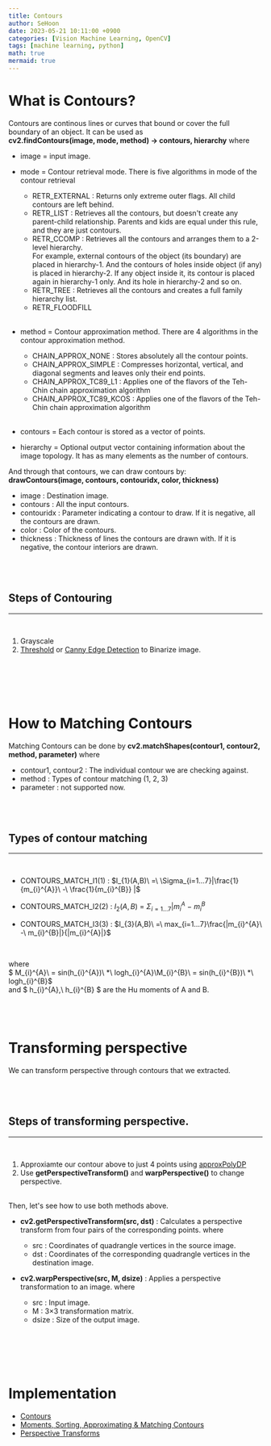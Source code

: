 ```yaml
---
title: Contours
author: SeHoon
date: 2023-05-21 10:11:00 +0900
categories: [Vision Machine Learning, OpenCV]
tags: [machine learning, python]
math: true
mermaid: true
---
```


# What is Contours?
Contours are continous lines or curves that bound or cover the full boundary of an object. It can be used as<br>
**cv2.findContours(image, mode, method) -> contours, hierarchy** where<br>
+ image = input image.
+ mode = Contour retrieval mode. There is five algorithms in mode of the contour retrieval
    + RETR_EXTERNAL : Returns only extreme outer flags. All child contours are left behind.
    + RETR_LIST : Retrieves all the contours, but doesn't create any parent-child relationship. Parents and kids are equal under this rule, and they are just contours.
    + RETR_CCOMP : Retrieves all the contours and arranges them to a 2-level hierarchy. <br>
    For example, external contours of the object (its boundary) are placed in hierarchy-1. And the contours of holes inside object (if any) is placed in hierarchy-2. If any object inside it, its contour is placed again in hierarchy-1 only. And its hole in hierarchy-2 and so on.
    + RETR_TREE : Retrieves all the contours and creates a full family hierarchy list.
    + RETR_FLOODFILL
    <br><br>

+ method = Contour approximation method. There are 4 algorithms in the contour approximation method.
    + CHAIN_APPROX_NONE : Stores absolutely all the contour points.
    + CHAIN_APPROX_SIMPLE : Compresses horizontal, vertical, and diagonal segments and leaves only their end points.
    + CHAIN_APPROX_TC89_L1 : Applies one of the flavors of the Teh-Chin chain approximation algorithm 
    + CHAIN_APPROX_TC89_KCOS : Applies one of the flavors of the Teh-Chin chain approximation algorithm
    <br><br>
+ contours = Each contour is stored as a vector of points.
+ hierarchy = Optional output vector containing information about the image topology. It has as many elements as the number of contours.


And through that contours, we can draw contours by:<br>
**drawContours(image, contours, contouridx, color, thickness)**
+ image : Destination image.
+ contours : All the input contours.
+ contouridx : Parameter indicating a contour to draw. If it is negative, all the contours are drawn.
+ color : 	Color of the contours.
+ thickness : Thickness of lines the contours are drawn with. If it is negative, the contour interiors are drawn.
<br><br><br><br>

## Steps of Contouring
---
<br>

1. Grayscale
2. [Threshold](https://csh970605.github.io/posts/Thresholding/) or [Canny Edge Detection](https://csh970605.github.io/posts/Edge_Detecting/) to Binarize image.

<br><br><br><br>

# How to Matching Contours
Matching Contours can be done by
**cv2.matchShapes(contour1, contour2, method, parameter)** where
+ contour1, contour2 : The individual contour we are checking against.
+ method : Types of contour matching (1, 2, 3)
+ parameter : not supported now.
<br><br><br><br>

## Types of contour matching
---
<br>

+ CONTOURS_MATCH_I1(1) : $I_{1}(A,B)\ =\ \Sigma_{i=1...7}|\frac{1}{m_{i}^{A}}\ -\ \frac{1}{m_{i}^{B}} |$

+ CONTOURS_MATCH_I2(2) : $I_{2}(A,B)\ =\ \Sigma_{i=1...7}|m_{i}^{A}\ -\ m_{i}^{B}$

+ CONTOURS_MATCH_I3(3) : $I_{3}(A,B)\ =\ max_{i=1...7}\frac{|m_{i}^{A}\ -\ m_{i}^{B}|}{|m_{i}^{A}|}$

<br>

where <br>
$ M_{i}^{A}\ = sin(h_{i}^{A})\ *\ logh_{i}^{A}\\M_{i}^{B}\ = sin(h_{i}^{B})\ *\ logh_{i}^{B}$
<br>
and $ h_{i}^{A},\ h_{i}^{B} $ are the Hu moments of A and B.
<br><br><br><br>

# Transforming perspective

We can transform perspective through contours that we extracted.
<br><br><br><br>

## Steps of transforming perspective.
---
<br>

1. Approxiamte our contour above to just 4 points using [approxPolyDP](https://csh970605.github.io/posts/AC_VH/)
2. Use **getPerspectiveTransform()** and **warpPerspective()** to change perspective.
<br><br>

Then, let's see how to use both methods above.
+ **cv2.getPerspectiveTransform(src, dst)** : Calculates a perspective transform from four pairs of the corresponding points. where<br>
    + src : Coordinates of quadrangle vertices in the source image.
    + dst : Coordinates of the corresponding quadrangle vertices in the destination image.

+ **cv2.warpPerspective(src, M, dsize)** : Applies a perspective transformation to an image. where<br>
    + src : Input image.
    + M : 3×3 transformation matrix.
    + dsize : Size of the output image.

<br><br><br><br>


# Implementation

+ [Contours](https://github.com/csh970605/Modern_Computer_Vision/blob/main/OpenCV/11.%20Contours%20-%20Drawing%2C%20Hierarchy%20and%20Modes.ipynb)<br>
+ [Moments, Sorting, Approximating & Matching Contours](https://github.com/csh970605/Modern_Computer_Vision/blob/main/OpenCV/12.%20Moments%2C%20Sorting%2C%20Approximating%20and%20Matching%20Contours.ipynb)<br>
+ [Perspective Transforms](https://github.com/csh970605/Modern_Computer_Vision/blob/main/OpenCV/18.%20Perspective%20Transforms.ipynb)<br>